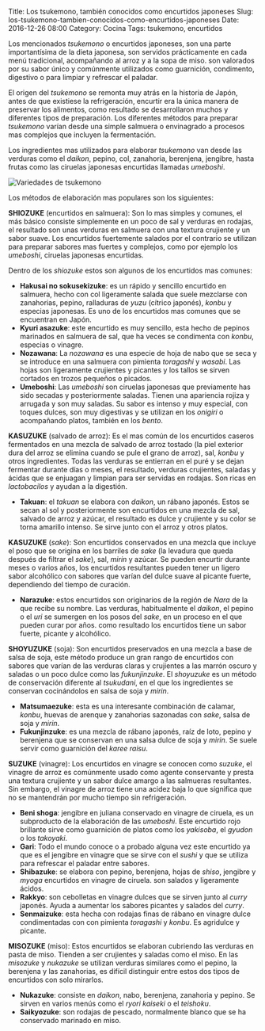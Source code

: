 Title: Los tsukemono, también conocidos como encurtidos japoneses
Slug: los-tsukemono-tambien-conocidos-como-encurtidos-japoneses
Date: 2016-12-26 08:00
Category: Cocina
Tags: tsukemono, encurtidos



Los mencionados *tsukemono* o encurtidos japoneses, son una parte importantísima de la dieta japonesa, son servidos prácticamente en cada menú tradicional, acompañando al arroz y a la sopa de miso. son valorados por su sabor único y comúnmente utilizados como guarnición, condimento, digestivo o para limpiar y refrescar el paladar.

El origen del *tsukemono* se remonta muy atrás en la historia de Japón, antes de que existiese la refrigeración, encurtir era la única manera de preservar los alimentos, como resultado se desarrollaron muchos y diferentes tipos de preparación. Los diferentes métodos para preparar *tsukemono* varían desde una simple salmuera o envinagrado a procesos mas complejos que incluyen la fermentación.

Los ingredientes mas utilizados para elaborar *tsukemono* van desde las verduras como el *daikon*, pepino, col, zanahoria, berenjena, jengibre, hasta frutas como las ciruelas japonesas encurtidas llamadas *umeboshi*.

![Variedades de tsukemono]({static}/images/variedades_de_tsukemono.jpg)

Los métodos de elaboración mas populares son los siguientes:

**SHIOZUKE** (encurtidos en salmuera): Son lo mas simples y comunes, el más básico consiste simplemente en un poco de sal y verduras en rodajas, el resultado son unas verduras en salmuera con una textura crujiente y un sabor suave. Los encurtidos fuertemente salados por el contrario se utilizan para preparar sabores mas fuertes y complejos, como por ejemplo los *umeboshi*, ciruelas japonesas encurtidas.

Dentro de los *shiozuke* estos son algunos de los encurtidos mas comunes:

* **Hakusai no sokusekizuke**: es un rápido y sencillo encurtido en salmuera, hecho con col ligeramente salada que suele mezclarse con zanahorias, pepino, ralladuras de *yuzu* (cítrico japonés), *konbu* y especias japonesas. Es uno de los encurtidos mas comunes que se encuentran en Japón.
* **Kyuri asazuke**: este encurtido es muy sencillo, esta hecho de pepinos marinados en salmuera de sal, que ha veces se condimenta con *konbu*, especias o vinagre.
* **Nozawana**: La *nozawana* es una especie de hoja de nabo que se seca y se introduce en una salmuera con pimienta *toragashi* y *wasabi*. Las hojas son ligeramente crujientes y picantes y los tallos se sirven cortados en trozos pequeños o picados.
* **Umeboshi**:  Las *umeboshi* son ciruelas japonesas que previamente has sido secadas y posteriormente saladas. Tienen una apariencia rojiza y arrugada y son muy saladas. Su sabor es intenso y muy especial, con toques dulces, son muy digestivas y se utilizan en los *onigiri* o acompañando platos, también en los *bento*.

**KASUZUKE** (salvado de arroz): Es el mas común de los encurtidos caseros fermentados en una mezcla de salvado de arroz tostado (la piel exterior dura del arroz se elimina cuando se pule el grano de arroz), sal, *konbu* y otros ingredientes. Todas las verduras se entierran en el puré y se dejan fermentar durante días o meses, el resultado, verduras crujientes, saladas y ácidas que se enjuagan y limpian para ser servidas en rodajas. Son ricas en *lactobacilos* y ayudan a la digestión.

* **Takuan**: el *takuan* se elabora con *daikon*, un rábano japonés. Estos se secan al sol y posteriormente son encurtidos en una mezcla de sal, salvado de arroz y azúcar, el resultado es dulce y crujiente y su color se torna amarillo intenso. Se sirve junto con el arroz y otros platos.

**KASUZUKE** (*sake*): Son encurtidos conservados en una mezcla que incluye el poso que se origina en los barriles de *sake* (la levadura que queda después de filtrar el *sake*), sal, *mirin* y azúcar. Se pueden encurtir durante meses o varios años, los encurtidos resultantes pueden tener un ligero sabor alcohólico con sabores que varían del dulce suave al picante fuerte, dependiendo del tiempo de curación.

* **Narazuke**: estos encurtidos son originarios de la región de *Nara* de la que recibe su nombre. Las verduras, habitualmente el *daikon*, el pepino o el *uri* se sumergen en los posos del *sake*, en un proceso en el que pueden curar por años. como resultado los encurtidos tiene un sabor fuerte, picante y alcohólico.

**SHOYUZUKE** (soja): Son encurtidos preservados en una mezcla a base de salsa de soja, este método produce un gran rango de encurtidos con sabores que varían de las verduras claras y crujientes a las marrón oscuro y saladas o un poco dulce como las *fukunjinzuke*. El *shoyuzuke* es un método de conservación diferente al *tsukudani*, en el que los ingredientes se conservan cocinándolos en salsa de soja y *mirin*.

* **Matsumaezuke**: esta es una interesante combinación de calamar, *konbu*, huevas de arenque y zanahorias sazonadas con *sake*, salsa de soja y *mirin*.
* **Fukunjinzuke**: es una mezcla de rábano japonés, raíz de loto, pepino y berenjena que se conservan en una salsa dulce de soja y *mirin*. Se suele servir como guarnición del *karee raisu*.

**SUZUKE** (vinagre): Los encurtidos en vinagre se conocen como *suzuke*, el vinagre de arroz es comúnmente usado como agente conservante y presta una textura crujiente y un sabor dulce amargo a las salmueras resultantes. Sin embargo, el vinagre de arroz tiene una acidez baja lo que significa que no se mantendrán por mucho tiempo sin refrigeración.

* **Beni shoga**: jengibre en juliana conservado en vinagre de ciruela, es un subproducto de la elaboración de las *umeboshi*. Este encurtido rojo brillante sirve como guarnición de platos como los *yakisoba*, el *gyudon* o los *takoyaki*.
* **Gari**: Todo el mundo conoce o a probado alguna vez este encurtido ya que es el jengibre en vinagre que se sirve con el *sushi* y que se utiliza para refrescar el paladar entre sabores.
* **Shibazuke**: se elabora con pepino, berenjena, hojas de *shiso*, jengibre y *myoga* encurtidos en vinagre de ciruela. son salados y ligeramente ácidos.
* **Rakkyo**: son cebolletas en vinagre dulces que se sirven junto al *curry* japonés. Ayuda a aumentar los sabores picantes y salados del *curry*.
* **Senmaizuke**: esta hecha con rodajas finas de rábano en vinagre dulce condimentadas con con pimienta *toragashi* y *konbu*. Es agridulce y picante.

**MISOZUKE** (miso): Estos encurtidos se elaboran cubriendo las verduras en pasta de miso. Tienden a ser crujientes y saladas como el miso. En las *misozuke* y *nukazuke* se utilizan verduras similares como el pepino, la berenjena y las zanahorias, es difícil distinguir entre estos dos tipos de encurtidos con solo mirarlos.

* **Nukazuke**: consiste en *daikon*, nabo, berenjena, zanahoria y pepino. Se sirven en varios menús como el *ryori kaiseki* o el *teishoku*.
* **Saikyozuke**: son rodajas de pescado, normalmente blanco que se ha conservado marinado en miso.
